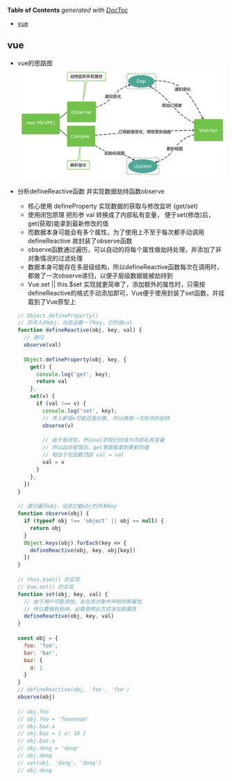<!-- START doctoc generated TOC please keep comment here to allow auto update -->
<!-- DON'T EDIT THIS SECTION, INSTEAD RE-RUN doctoc TO UPDATE -->
**Table of Contents**  *generated with [DocToc](https://github.com/thlorenz/doctoc)*

- [vue](#vue)

<!-- END doctoc generated TOC please keep comment here to allow auto update -->

## vue
- vue的思路图
  ![草率的思路图](./vue-laotu1.png)

- 分析defineReactive函数 并实现数据劫持函数observe
  - 核心使用 defineProperty 实现数据的获取与修改监听 (get/set)
  - 使用闭包原理 把形参 val 转换成了内部私有变量， 便于set(修改)后，get(获取)能拿到最新修改的值
  - 而数据本身可能会有多个属性，为了使用上不至于每次都手动调用 defineReactive 故封装了observe函数
  - observe函数通过遍历，可以自动的将每个属性做劫持处理，并添加了非对象情况的过滤处理
  - 数据本身可能存在多层级结构，所以defineReactive函数每次在调用时，都做了一次observe递归，以便子层级数据能被劫持到
  - Vue.set || this.$set 实现就更简单了，添加额外的属性时，只需按defineReactive的格式手动添加即可，Vue便于使用封装了set函数，并挂载到了Vue原型上

  ```javascript
  // Object.defineProperty()
  // 将传入的obj，动态设置一个key，它的值val
  function defineReactive(obj, key, val) {
    // 递归
    observe(val)
    
    Object.defineProperty(obj, key, {
      get() {
        console.log('get', key);
        return val
      },
      set(v) {
        if (val !== v) {
          console.log('set', key);
          // 传入新值v可能还是对象, 所以再做一次检测并劫持
          observe(v)
          
          // 由于是闭包，所以val字段已经成为内部私有变量
          // 所以此处赋值后，get里面能拿到更新的值
          // 相当于在函数顶部 val = val
          val = v
        }
      },
    })
  }
  
  // 递归遍历obj，动态拦截obj的所有key
  function observe(obj) {
    if (typeof obj !== 'object' || obj == null) {
      return obj
    }
    Object.keys(obj).forEach(key => {
      defineReactive(obj, key, obj[key])
    })
  }
  
  // this.$set() 的实现
  // Vue.set() 的实现
  function set(obj, key, val) {
    // 由于用户可能添加，未在原对象中声明的新属性
    // 所以要做到劫持，必需使用此方式添加新属性
    defineReactive(obj, key, val)
  }
  
  const obj = {
    foo: 'foo',
    bar: 'bar',
    baz: {
      a: 1
    }
  }
  // defineReactive(obj, 'foo', 'foo')
  observe(obj)
  
  // obj.foo
  // obj.foo = 'fooooooo'
  // obj.baz.a
  // obj.baz = { a: 10 }
  // obj.baz.a
  // obj.dong = 'dong'
  // obj.dong
  // set(obj, 'dong', 'dong')
  // obj.dong
  ```
